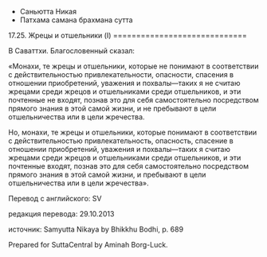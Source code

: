 









* Саньютта Никая
* Патхама самана брахмана сутта


17\.25\. Жрецы и отшельники \(I\)
\=\=\=\=\=\=\=\=\=\=\=\=\=\=\=\=\=\=\=\=\=\=\=\=\=\=\=\=\=



В Саваттхи\. Благословенный сказал:


«Монахи, те жрецы и отшельники, которые не понимают в соответствии с действительностью привлекательности, опасности, спасения в отношении приобретений, уважения и похвалы—таких я не считаю жрецами среди жрецов и отшельниками среди отшельников, и эти почтенные не входят, познав это для себя самостоятельно посредством прямого знания в этой самой жизни, и не пребывают в цели отшельничества или в цели жречества\.


Но, монахи, те жрецы и отшельники, которые понимают в соответствии с действительностью привлекательность, опасность, спасение в отношении приобретений, уважения и похвалы—таких я считаю жрецами среди жрецов и отшельниками среди отшельников, и эти почтенные входят, познав это для себя самостоятельно посредством прямого знания в этой самой жизни, и пребывают в цели отшельничества или в цели жречества»\.



Перевод с английского: SV


редакция перевода: 29\.10\.2013


источник: Samyutta Nikaya by Bhikkhu Bodhi, p\. 689


Prepared for SuttaCentral by Aminah Borg\-Luck\.






